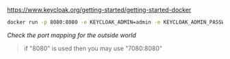 
https://www.keycloak.org/getting-started/getting-started-docker


```bash
docker run -p 8080:8080 -e KEYCLOAK_ADMIN=admin -e KEYCLOAK_ADMIN_PASSWORD=admin quay.io/keycloak/keycloak:25.0.1 start-dev
```

*Check the port mapping for the outside world*
> if "8080" is used then you may use "7080:8080"

 